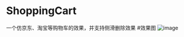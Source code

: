 # ShoppingCart
一个仿京东、淘宝等购物车的效果，并支持侧滑删除效果
#效果图
![image](https://github.com/itzuo/ShoppingCart/blob/master/GIF.gif) 
